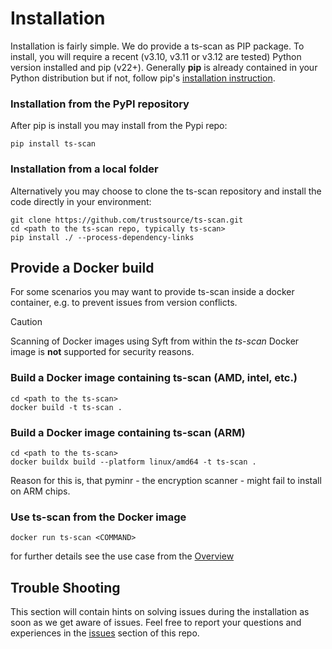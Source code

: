 # Installation

Installation is fairly simple. We do provide a ts-scan as PIP package. To install, you will require a recent (v3.10, v3.11 or v3.12 are tested) Python version installed and pip (v22+). Generally **pip**  is already contained in your Python distribution but if not, follow pip's [installation instruction](https://pip.pypa.io/en/stable/installing/).


### Installation from the PyPI repository

After pip is install you may install from the Pypi repo:

```
pip install ts-scan
```


### Installation from a local folder

Alternatively you may choose to clone the ts-scan repository and install the code directly in your environment: 

```
git clone https://github.com/trustsource/ts-scan.git
cd <path to the ts-scan repo, typically ts-scan>
pip install ./ --process-dependency-links
```


## Provide a Docker build

For some scenarios you may want to provide ts-scan inside a docker container, e.g. to prevent issues from version conflicts. 

> [!CAUTION]
>
> Scanning of Docker images using Syft from within the *ts-scan* Docker image is **not** supported for security reasons. 



### Build a Docker image containing ts-scan (AMD, intel, etc.)

```
cd <path to the ts-scan>
docker build -t ts-scan .
```


### Build a Docker image containing ts-scan (ARM)

```
cd <path to the ts-scan>
docker buildx build --platform linux/amd64 -t ts-scan .
```

Reason for this is, that pyminr - the encryption scanner - might fail to install on ARM chips.



### Use ts-scan from the Docker image

```
docker run ts-scan <COMMAND>
```

for further details see the use case from the [Overview](/ts-scan/index)



## Trouble Shooting

This section will contain hints on solving issues during the installation as soon as we get aware of issues. Feel free to report your questions and experiences in the [issues](https://github.com/trustsource/ts-scan/issues) section of this repo. 
